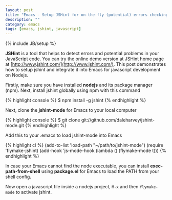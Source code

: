 ```yaml
---
layout: post
title: "Emacs - Setup JSHint for on-the-fly (potential) errors checking"
description: ""
category: emacs
tags: [emacs, jshint, javascript]
---
```

{% include JB/setup %}

**JSHint** is a tool that helps to detect errors and potential problems in your
JavaScript code. You can try the online demo version at JSHint home page at
[http://www.jshint.com/](http://www.jshint.com/). This post demonstrates how to
setup jshint and integrate it into Emacs for javascript development on Nodejs.

Firstly, make sure you have installed **nodejs** and its package manager (npm).
Next, install jshint globally using npm with this command

{% highlight console %}
$ npm install -g jshint
{% endhighlight %}

Next, clone the **jshint-mode** for Emacs to your local computer

{% highlight console %}
$ git clone git://github.com/daleharvey/jshint-mode.git
{% endhighlight %}

<!-- more -->

Add this to your .emacs to load jshint-mode into Emacs

{% highlight cl %}
(add-to-list 'load-path "~/path/to/jshint-mode")
(require 'flymake-jshint)
(add-hook 'js-mode-hook
     (lambda () (flymake-mode t)))
{% endhighlight %}

In case your Emacs cannot find the node executable, you can install
**exec-path-from-shell** using **package.el** for Emacs to load the PATH from your shell
config.

Now open a javascript file inside a nodejs project, `M-x` and then
`flymake-mode` to activate jshint.
